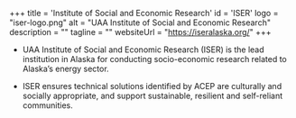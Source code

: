 +++
title = 'Institute of Social and Economic Research'
id = 'ISER'
logo = "iser-logo.png"
alt = "UAA Institute of Social and Economic Research"
description = ""
tagline = ""
websiteUrl = "https://iseralaska.org/"
+++
* UAA Institute of Social and Economic Research (ISER) is the lead institution in Alaska for conducting socio-economic research related to Alaska’s energy sector. 

* ISER ensures technical solutions identified by ACEP are culturally and socially appropriate, and support sustainable, resilient and self-reliant communities. 
